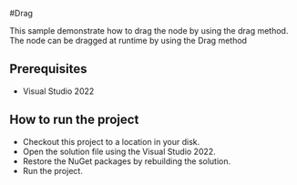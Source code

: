 #Drag

This sample demonstrate how to drag the node by using the drag method. The node can be dragged at runtime by using the Drag method


## Prerequisites

* Visual Studio 2022

## How to run the project

* Checkout this project to a location in your disk.
* Open the solution file using the Visual Studio 2022.
* Restore the NuGet packages by rebuilding the solution.
* Run the project.
